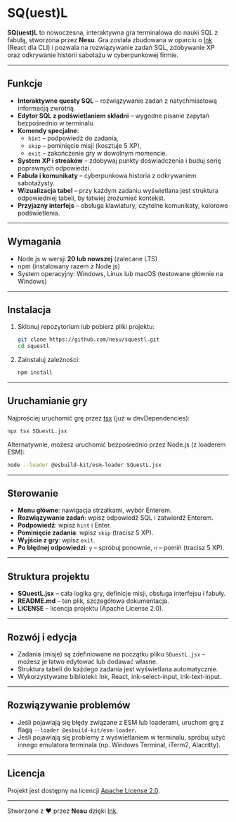 # SQ(uest)L

**SQ(uest)L** to nowoczesna, interaktywna gra terminalowa do nauki SQL z fabułą, stworzona przez **Nesu**. Gra została zbudowana w oparciu o [Ink](https://github.com/vadimdemedes/ink) (React dla CLI) i pozwala na rozwiązywanie zadań SQL, zdobywanie XP oraz odkrywanie historii sabotażu w cyberpunkowej firmie.

---

## Funkcje

- **Interaktywne questy SQL** – rozwiązywanie zadań z natychmiastową informacją zwrotną.
- **Edytor SQL z podświetlaniem składni** – wygodne pisanie zapytań bezpośrednio w terminalu.
- **Komendy specjalne**:
  - `hint` – podpowiedź do zadania,
  - `skip` – pominięcie misji (kosztuje 5 XP),
  - `exit` – zakończenie gry w dowolnym momencie.
- **System XP i streaków** – zdobywaj punkty doświadczenia i buduj serię poprawnych odpowiedzi.
- **Fabuła i komunikaty** – cyberpunkowa historia z odkrywaniem sabotażysty.
- **Wizualizacja tabel** – przy każdym zadaniu wyświetlana jest struktura odpowiedniej tabeli, by łatwiej zrozumieć kontekst.
- **Przyjazny interfejs** – obsługa klawiatury, czytelne komunikaty, kolorowe podświetlenia.

---

## Wymagania

- Node.js w wersji **20 lub nowszej** (zalecane LTS)
- npm (instalowany razem z Node.js)
- System operacyjny: Windows, Linux lub macOS (testowane głównie na Windows)

---

## Instalacja

1. Sklonuj repozytorium lub pobierz pliki projektu:
   ```sh
   git clone https://github.com/nesu/squestl.git
   cd squestl
   ```
2. Zainstaluj zależności:
   ```sh
   npm install
   ```

---

## Uruchamianie gry

Najprościej uruchomić grę przez [tsx](https://github.com/esbuild-kit/tsx) (już w devDependencies):

```sh
npx tsx SQuestL.jsx
```

Alternatywnie, możesz uruchomić bezpośrednio przez Node.js (z loaderem ESM):

```sh
node --loader @esbuild-kit/esm-loader SQuestL.jsx
```

---

## Sterowanie

- **Menu główne**: nawigacja strzałkami, wybór Enterem.
- **Rozwiązywanie zadań**: wpisz odpowiedź SQL i zatwierdź Enterem.
- **Podpowiedź**: wpisz `hint` i Enter.
- **Pominięcie zadania**: wpisz `skip` (tracisz 5 XP).
- **Wyjście z gry**: wpisz `exit`.
- **Po błędnej odpowiedzi**: `y` – spróbuj ponownie, `n` – pomiń (tracisz 5 XP).

---

## Struktura projektu

- **SQuestL.jsx** – cała logika gry, definicje misji, obsługa interfejsu i fabuły.
- **README.md** – ten plik, szczegółowa dokumentacja.
- **LICENSE** – licencja projektu (Apache License 2.0).

---

## Rozwój i edycja

- Zadania (misje) są zdefiniowane na początku pliku `SQuestL.jsx` – możesz je łatwo edytować lub dodawać własne.
- Struktura tabeli do każdego zadania jest wyświetlana automatycznie.
- Wykorzystywane biblioteki: Ink, React, ink-select-input, ink-text-input.

---

## Rozwiązywanie problemów

- Jeśli pojawiają się błędy związane z ESM lub loaderami, uruchom grę z flagą `--loader @esbuild-kit/esm-loader`.
- Jeśli pojawiają się problemy z wyświetlaniem w terminalu, spróbuj użyć innego emulatora terminala (np. Windows Terminal, iTerm2, Alacritty).

---

## Licencja

Projekt jest dostępny na licencji [Apache License 2.0](./LICENSE).

---

Stworzone z ❤️ przez **Nesu** dzięki [Ink](https://github.com/vadimdemedes/ink).